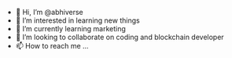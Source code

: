 - 👋 Hi, I’m @abhiverse
- 👀 I’m interested in learning new things
- 🌱 I’m currently learning marketing 
- 💞️ I’m looking to collaborate on coding and blockchain developer 
- 📫 How to reach me ...

<!---
abhiverse/abhiverse is a ✨ special ✨ repository because its `README.md` (this file) appears on your GitHub profile.
You can click the Preview link to take a look at your changes.
--->
